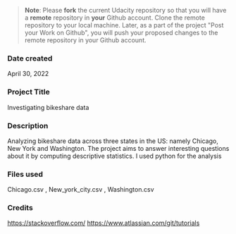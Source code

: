 > **Note**: Please **fork** the current Udacity repository so that you will have a **remote** repository in **your** Github account. Clone the remote repository to your local machine. Later, as a part of the project "Post your Work on Github", you will push your proposed changes to the remote repository in your Github account.

### Date created

April 30, 2022

### Project Title

Investigating bikeshare data

### Description

Analyzing bikeshare data across three states in the US: namely Chicago, New York and Washington. The project aims to answer interesting questions about it by computing descriptive statistics. I used python for the analysis

### Files used

Chicago.csv , New_york_city.csv , Washington.csv

### Credits

https://stackoverflow.com/
https://www.atlassian.com/git/tutorials
